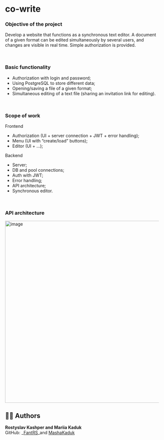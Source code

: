 # co-write

### Objective of the project
Develop a website that functions as a synchronous 
text editor. A document of a given format can be edited simultaneously by several
users, and changes are visible in real time. Simple authorization is provided.

<br>

### Basic functionality
* Authorization with login and password;
* Using PostgreSQL to store different data;
* Opening/saving a file of a given format;
* Simultaneous editing of a text file (sharing an invitation link for editing).

<br>

### Scope of work
Frontend

* Authorization (UI + server connection + JWT + error handling);
* Menu (UI with “create/load” buttons);
* Editor (UI + ...);

Backend

* Server;
* DB and pool connections;
* Auth with JWT;
* Error handling;
* API architecture;
* Synchronous editor.

<br>

### API architecture
<img width="845" height="597" alt="image" src="https://github.com/user-attachments/assets/28130406-b104-4ee6-b779-9bc3d0184717" />

## 👨‍💻 Authors
**Rostyslav Kashper and Mariia Kaduk**  
GitHub: _[FantRS](https://github.com/FantRS)_and [MashaKaduk](https://github.com/MashaKaduk)

